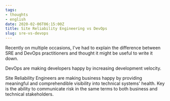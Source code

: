 ```yaml
---
tags:
- thoughts
- english
date: 2020-02-06T06:15:00Z
title: Site Reliability Engineering vs DevOps
slug: sre-vs-devops
---
```


Recently on multiple occasions, I've had to explain the difference between SRE and DevOps practitioners and thought it might be useful to write it down.

DevOps are making developers happy by increasing development velocity.

Site Reliability Engineers are making business happy by providing meaningful and comprehendible visibility into technical systems' health. Key is the ability to communicate risk in the same terms to both business and technical stakeholders.

<!--more-->

